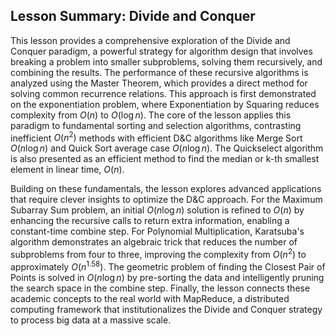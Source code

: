 ## Lesson Summary: Divide and Conquer


This lesson provides a comprehensive exploration of the Divide and Conquer paradigm, a powerful strategy for algorithm design that involves breaking a problem into smaller subproblems, solving them recursively, and combining the results. The performance of these recursive algorithms is analyzed using the Master Theorem, which provides a direct method for solving common recurrence relations. This approach is first demonstrated on the exponentiation problem, where Exponentiation by Squaring reduces complexity from $O(n)$ to $O(\log n)$. The core of the lesson applies this paradigm to fundamental sorting and selection algorithms, contrasting inefficient $O(n^2)$ methods with efficient D&C algorithms like Merge Sort $O(n \log n)$ and Quick Sort average case $O(n \log n)$. The Quickselect algorithm is also presented as an efficient method to find the median or k-th smallest element in linear time, $O(n)$.



Building on these fundamentals, the lesson explores advanced applications that require clever insights to optimize the D&C approach. For the Maximum Subarray Sum problem, an initial $O(n \log n)$ solution is refined to $O(n)$ by enhancing the recursive calls to return extra information, enabling a constant-time combine step. For Polynomial Multiplication, Karatsuba's algorithm demonstrates an algebraic trick that reduces the number of subproblems from four to three, improving the complexity from $O(n^2)$ to approximately $O(n^{1.58})$. The geometric problem of finding the Closest Pair of Points is solved in $O(n \log n)$ by pre-sorting the data and intelligently pruning the search space in the combine step. Finally, the lesson connects these academic concepts to the real world with MapReduce, a distributed computing framework that institutionalizes the Divide and Conquer strategy to process big data at a massive scale.





